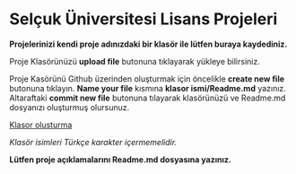 # Selçuk Üniversitesi Lisans Projeleri

**Projelerinizi kendi proje adınızdaki bir klasör ile lütfen buraya kaydediniz.**

Proje Klasörünüzü **upload file** butonuna tıklayarak yükleye bilirsiniz. 

Proje Kasörünü Github üzerinden oluşturmak için öncelikle **create new file** butonuna tıklayın. **Name your file** kısmına **klasor ismi/Readme.md** yazınız. Altaraftaki **commit new file** butonuna tılayarak klasörünüzü ve Readme.md dosyanızı oluşturmuş olursunuz.

[Klasor olusturma](https://youtu.be/HX0nA5gVW8Q)

*Klasör isimleri Türkçe karakter içermemelidir.*

**Lütfen proje açıklamalarını Readme.md dosyasına yazınız.**
